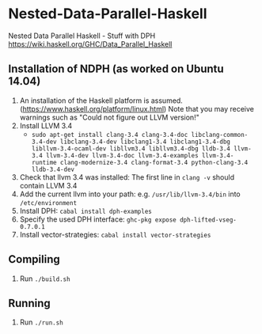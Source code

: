 # Nested-Data-Parallel-Haskell
Nested Data Parallel Haskell - Stuff with DPH https://wiki.haskell.org/GHC/Data_Parallel_Haskell


Installation of NDPH (as worked on Ubuntu 14.04)
-----------------------------------

1. An installation of the Haskell platform is assumed. (https://www.haskell.org/platform/linux.html) Note that you may receive warnings such as "Could not figure out LLVM version!"
2. Install LLVM 3.4
	- `sudo apt-get install clang-3.4 clang-3.4-doc libclang-common-3.4-dev libclang-3.4-dev libclang1-3.4 libclang1-3.4-dbg libllvm-3.4-ocaml-dev libllvm3.4 libllvm3.4-dbg lldb-3.4 llvm-3.4 llvm-3.4-dev llvm-3.4-doc llvm-3.4-examples llvm-3.4-runtime clang-modernize-3.4 clang-format-3.4 python-clang-3.4 lldb-3.4-dev` 
3. Check that llvm 3.4 was installed: The first line in `clang -v`  should contain LLVM 3.4
4. Add the current llvm into your path: e.g. `/usr/lib/llvm-3.4/bin` into `/etc/environment` 
5. Install DPH: `cabal install dph-examples`
5. Specify the used DPH interface: `ghc-pkg expose dph-lifted-vseg-0.7.0.1`
6. Install vector-strategies: `cabal install vector-strategies`


Compiling
-----------------------------------

1. Run `./build.sh`


Running
-----------------------------------

1. Run `./run.sh`



